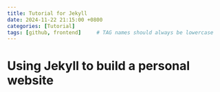 ```yaml
---
title: Tutorial for Jekyll
date: 2024-11-22 21:15:00 +0800
categories: [Tutorial]
tags: [github, frontend]     # TAG names should always be lowercase
---
```


# Using Jekyll to build a personal website

